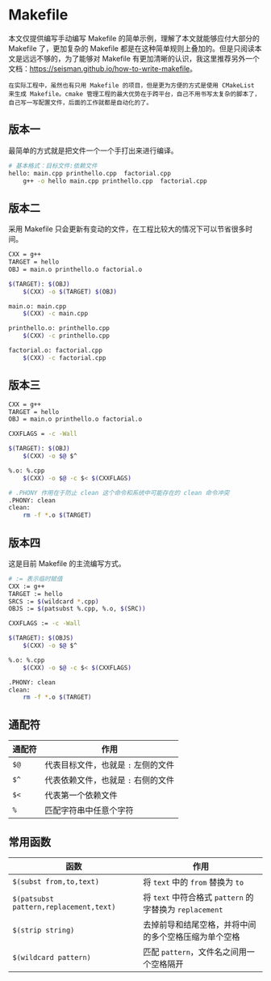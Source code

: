 # Makefile

本文仅提供编写手动编写 Makefile 的简单示例，理解了本文就能够应付大部分的 Makefile 了，更加复杂的 Makefile 都是在这种简单规则上叠加的。但是只阅读本文是远远不够的，为了能够对 Makefile 有更加清晰的认识，我这里推荐另外一个文档：<https://seisman.github.io/how-to-write-makefile>。

```{note}
在实际工程中，虽然也有只用 Makefile 的项目，但是更为方便的方式是使用 CMakeList 来生成 Makefile。cmake 管理工程的最大优势在于跨平台，自己不用书写太复杂的脚本了，自己写一写配置文件，后面的工作就都是自动化的了。
```

## 版本一

最简单的方式就是把文件一个一个手打出来进行编译。

```bash
# 基本格式：目标文件:依赖文件
hello: main.cpp printhello.cpp  factorial.cpp
    g++ -o hello main.cpp printhello.cpp  factorial.cpp
```

## 版本二

采用 Makefile 只会更新有变动的文件，在工程比较大的情况下可以节省很多时间。

```bash
CXX = g++
TARGET = hello
OBJ = main.o printhello.o factorial.o

$(TARGET): $(OBJ)
    $(CXX) -o $(TARGET) $(OBJ)

main.o: main.cpp
    $(CXX) -c main.cpp

printhello.o: printhello.cpp
    $(CXX) -c printhello.cpp

factorial.o: factorial.cpp
    $(CXX) -c factorial.cpp
```

## 版本三

```bash
CXX = g++
TARGET = hello
OBJ = main.o printhello.o factorial.o

CXXFLAGS = -c -Wall

$(TARGET): $(OBJ)
    $(CXX) -o $@ $^

%.o: %.cpp
    $(CXX) -o $@ -c $< $(CXXFLAGS)

# .PHONY 作用在于防止 clean 这个命令和系统中可能存在的 clean 命令冲突
.PHONY: clean
clean:
    rm -f *.o $(TARGET)
```

## 版本四

这是目前 Makefile 的主流编写方式。

```bash
# := 表示临时赋值
CXX := g++
TARGET := hello
SRCS := $(wildcard *.cpp)
OBJS := $(patsubst %.cpp, %.o, $(SRC))

CXXFLAGS := -c -Wall

$(TARGET): $(OBJS)
    $(CXX) -o $@ $^

%.o: %.cpp
    $(CXX) -o $@ -c $< $(CXXFLAGS)

.PHONY: clean
clean:
    rm -f *.o $(TARGET)
```

## 通配符

| 通配符 | 作用                                |
| ------ | ----------------------------------- |
| `$@`   | 代表目标文件，也就是 `:` 左侧的文件 |
| `$^`   | 代表依赖文件，也就是 `:` 右侧的文件 |
| `$<`   | 代表第一个依赖文件                  |
| `%`    | 匹配字符串中任意个字符              |

## 常用函数

| 函数                                   | 作用                                                    |
| -------------------------------------- | ------------------------------------------------------- |
| `$(subst from,to,text)`                | 将 `text` 中的 `from` 替换为 `to`                       |
| `$(patsubst pattern,replacement,text)` | 将 `text` 中符合格式 `pattern` 的字替换为 `replacement` |
| `$(strip string)`                      | 去掉前导和结尾空格，并将中间的多个空格压缩为单个空格    |
| `$(wildcard pattern)`                  | 匹配 `pattern`，文件名之间用一个空格隔开                |

